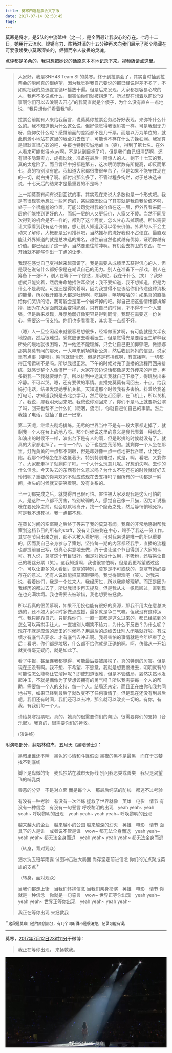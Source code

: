 ```yaml
---
title: 莫寒四选拉票会文字版
date: 2017-07-14 02:58:45
tags:
---
```


莫寒是将才，是S队的中流砥柱（之一），是全团最让我安心的存在。七月十二日，她用行云流水、铿锵有力、酣畅淋漓的十五分钟再次向我们展示了那个隐藏在可爱傲娇受小莫寒深处的，倔强而令人敬畏的灵魂。

点评都是多余的，我只想把她说的话原原本本地记录下来。视频版请点[这里](https://youtu.be/qkScOEaJQr0?t=2h38m7s)。

---

> 大家好，我是SNH48 Team SⅡ的莫寒。终于到拉票会了，其实当时抽到拉票会的瞬间真的很绝望，因为我觉得我自己要说的都已经说得差不多了，不如就把我的总选宣言循环播放十遍。但是后来发现，大家都是容易心软的人，我再不多说点什么，很害怕你们就被拐走了。所以现在想着以前说“没事啊你们可以去浪啊去开心”的我简直就是个傻子，为什么没有直白一点地说，“我只想你们看着我”呢。
>
> 拉票会前期有人来给我留言，说莫莫你拉票会务必好好表现，来弥补什么什么的。我不知道他为什么这么说，但好像觉得我很厉害一样。可是我很无力呀，能仰仗什么呢？感觉前面的差距都不是几千票，而是以万为单位的，就此刻渺小地站在这里的我全力去做了，可能也不存在什么力挽狂澜。我家算是很耿直很心软的吧，中报也特别实诚地all in（笑），得到了第七名。在外人看来可能觉得okay啊，不是达到目标了吗，但是我们自己很清楚啊，还有很多隐藏实力、虎视眈眈，准备在最后一鸣惊人的人。剩下十七天的我，真的太危险了。而且曾经中报都是第五，这次明明票数有所提高，却反而第七，真的特别没有底。我知道大家都很拼很辛苦了，但是如果不能守住现在的一切，就白拼了啊。都付出那么多了，不管过程多绚烂，对于总决选来说，十七天后的结果才是最重要的不是吗？
>
> 上一期莫莫有闻有说到面试的事。其实现在来说大多数也是一个形式吧。我是有很现实地想过一些问题的，某些原因说白了其实就是我自我价值不够，处于一个很尴尬的位置。可能公司觉得我的价值在这一层，但外界看来同一层他们能找到更好的人，而低一层的人又更低价，人家又不傻。当然不同层次得到的机会是不一样的，都到了这个高度，怎么甘心去掉落呢。所以需要让大家看到我有这个价值，想让别人知道我可以带来价值。外界的人不会主动来了解你，大概都是公司推荐吧，当然推荐的洗好我也不占便宜。最直观能让外界知道的就是总决选的排名，越往前自然也就越有优势，证明你越有价值。都已经到了这一步，当然要更往前冲啊。有机会去捍卫的东西，在一开始就不能够作出一丁点的让步。
>
> 我现在感觉自己变得越来越孤僻了。我是需要从成绩里去获得信心的人，但是现在说句什么都好像是在嘲讽自己的无力。别人在准备下一部戏，别人在筹备下一张EP，别人在等下一个综艺，那我呢，我在干什么（笑）？我好想就只能笑着，然后拼命地捂住耳朵说：我不要知道，我不想知道，但是为什么不是我呢。可是还是得笑着啊，因为我觉得不应该给你们传递这种消极的能量，所以我开直播大都是吐槽啊，吃播啊，嘻嘻哈哈的；如果真的直播给你们哭诉的话，我可能会是第一个崩坏掉的吧。得自己把这些情绪都排解掉，因为在大家面前就会变得脆弱，只有自己的时候，才不得不一个人坚强。但是后来发现，展示脆弱好像更容易得到同情。我现在需要这一份关心，需要这一份支持。你们也多看看我，其实我一点都不好。
>
> （嗯）人一旦空闲起来就很容易想很多，经常做噩梦啊，有可能就是大半夜地惊醒，然后很难过。感觉应该去看看医生，但是觉得光是要给医生解释我所处的境地就很困难，万一他还不能理解，只会让自己更加抑郁吧。做娜娜那集莫莫有闻的那天，一大早来剧场排新公演，然后收到妈妈的信息，说家里有点事（哽咽）。瞬间就很恍惚，但是还是有排练啊，有直播啊，一切都得正常运转不是吗。所以我很正常。下午的时候对完了直播的流程再回来排练，就感觉整个人像僵尸一样，大家在旁边说话都像是天外传来的声音，再多戳我一下我就要爆炸了。所以排到中途其实我就自己下楼了，得跳脱出来冷静。不可以哭。嗯，还有要做的事情。直播完莫莫有闻回去，十点，给我妈打电话，结果发现她手机关机。天知道那个时候我有多害怕。抖着给我爸打电话，才知道我妈是去北京学习，然后现在赶回家，在飞机上，所以关机了。我说，那我明天回来吧。我爸说你别回来了，你们不是马上就要新公演了吗，回来也帮不上什么忙（哽咽，流泪），你就自己忙自己的事情。然后我挂了电话，就抽了自己一巴掌。
>
> 第二天呢，继续去剧场排练。无尽的世界当中不是有一段大家都走掉了，就剩我一个人在台上的地方吗。那个时候说这里的意义是我代表着一种信念。和演出的时候不一样，演出台下是有人的啊，但是彩排的时候就没有了。就真的大家都走掉了。一个一个的。台下也是空荡荡的。就剩你一个人坐在那里。灯光黄黄的一点都不刺眼，但是却好像一点一点地把我吞噬，让我沦陷。我那个时候坐在那边低着头，特别特别难过，就是，啊，看吧，又剩你了。大家都走掉了就剩你了吧。一个人什么玩意儿呢。好想消失啊。去你的什么信念。今天失去的东西有什么意义吗？为什么不在还在的时候就好好去珍惜呢？重要的你喜欢的不就应该现在去支持吗？但所有的一切都是一瞬间，抬头的时候就又要笑着啊。没有关系的。
>
> 当一切都完成之后，就觉得自己很可怕。害怕被大家发现我是这么可怕的人，是这种一点都不厉害，特别软弱的人。感觉自己像一只猫，因为听说猫咪在要死掉之前，就会默默地离开，找一个隐蔽之处，然后静悄悄地死掉。可是我不想死掉。我一点都不想。
>
> 在蛮长时间的空窗期之后终于等来了我的莫莫有闻。我真的非常地感谢帮我策划这档节目的所有的staff，没有让我被剩在中心，赐予了我这一份工作。其实在节目出来之前，都不大被人看好吧。可对我来说是唯一的所以重要的，因而我自己亲身参与了策划，坚持每一期的内容都经我手，直播的流程也都提前自己写，很真心实意地去做，终于也让这个节目得到了大家的认可。有人说，莫寒这个节目很好，但是对她没什么用，不吸粉，还容易让自己的粉丝分票（笑）。这我知道啊，我也很害怕啊，但是我更希望透过这个，可以让更多的人看到，莫寒的特别，莫寒是不可或缺的，莫寒有她必要存在的意义。还有人说谁能把莫寒聊哭吗，我觉得很难吧（笑）。对我来说，看着她们，我是一个过来人，我经历过，所以我能够理解。而正是因为我经历的都过去了，所以我很少再去提及。但是我从未一帆风顺过，直到现在也充满坎坷。我也需要去被珍惜，我也想要被拯救。
>
> 所以我真的很羡慕啊，如果不用投也能有很好的资源，那我不用太在意总决选的，还不如大家平时多做点应援，最多就是争口气嘛。但我没有这种运气。我只能靠自己、只能靠你们。一直一直都是这么过来的，都已经拿到的怎么可以再拱手让人。一直被别人嘲笑不给力，为什么不反击？为什么呢？现在不就是应激的反击的时候吗？用最后的成绩去让别人闭嘴就好啦。有成绩才有底气去要求、才有底气去冲击啊。我最害怕的事情就是今年结束了之后：看吧，你们都是垃圾，什么都不给你就是正确的啊。呵，仿佛从一开始就变得毫无疑问，就是如此了。
>
> 看了中报，甚至连我都觉得，可能最后要被屠榜了。真的特别的厉害。但是现在还没有啊。我不想、不希望、不愿意，我就是想要挤进去，明明就有的可能性怎么能够让它溜掉呢？即使知道很难，但是不管结局，毅然决然地发起冲击，不就是偶像为了梦想该拥有的勇气吗？所以我需要每一个人的帮助，需要每一个人的支持，每一个人。结局还未定，而且正在由你和我共同地书写，如果已经到最后了就改变不了任何事情了。但是现在还没有到最后呢。我们还有时间，我们还可以去冲，那么就可以改变一切的。有你，有我，有我们每一个人。
>
> 请给莫寒投票吧。真的，她真的很需要你们的帮助，很需要你们的支持（音乐起）。我真的，很需要你们的拯救。
>
> (演讲终)

附演唱部分，翻唱林俊杰、五月天《黑暗骑士》：

> 黑暗里谁还不睡　黑色的心情和斗篷假面
> 黑夜的黑不是最黑　而在于贪婪找不到底线
>
> 脚下是卑微的街　我孤独站在城市天际线
> 别问我恶类或善类　我只是渴望飞的哺乳类
>
> 善恶的分界　不是对立面
> 而是每个人　那最后纯洁的防线　都逃不过考验
>
> 有没有一种考验　有没有一次淬炼
> 拯救了世界就像　英雄　电影　情节
> 有没有一种信念　有没有一句誓言
> 呼唤黎明的出现　yeah yeah~ yeah yeah~
> 呼唤黎明的出现　yeah yeah~ yeah yeah~
> 呼唤黎明的出现
>
> 越来越大的企业　越来越小的公园
> 越来越深的幻灭　英雄　电影　情节
> 面具下的人是谁　或者说不管是谁　wow~
> 都无法全身而退　yeah yeah~ yeah yeah~
> 都无法全身而退　yeah yeah~ yeah yeah~
> 都无法全身而退
>
> （转身，背对观众）
>
> 泪水洗去铅华雨露
> 试图冲击独大局面
> 尚存坚定前进信念
> 你们的光点聚成英雄的支点<sup>＊</sup>
>
> （转身，面对观众）
>
> 当我们都走上街　当我们怀抱信念
> 当我们亲身扮演　英雄　电影　情节
> 你就是一种信念　你就是一句誓言　wow~
> 世界正等你出现　yeah yeah~ yeah yeah~
> 世界正等你出现　yeah yeah~ yeah yeah~
>
> 我正在等你出现
> 来拯救我

<small><sup>＊</sup>这段是莫寒口述的原创部分，有几个词听得不是很清楚，记录可能有误。</small>

---

莫寒，[2017年7月12日23时11分](http://weibo.com/3053424305/Fc5TGk8xC)于微博：

> 我正在等你出现，
> 来拯救我。

![](/img/20170712-莫寒微博.jpg)
